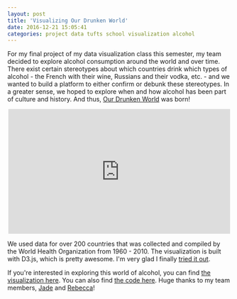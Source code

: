 ```yaml
---
layout: post
title: 'Visualizing Our Drunken World'
date: 2016-12-21 15:05:41
categories: project data tufts school visualization alcohol
---
```


For my final project of my data visualization class this semester, my team decided to explore alcohol consumption around the world and over time. There exist certain stereotypes about which countries drink which types of alcohol - the French with their wine, Russians and their vodka, etc. - and we wanted to build a platform to either confirm or debunk these stereotypes. In a greater sense, we hoped to explore when and how alcohol has been part of culture and history. And thus, [Our Drunken World](https://jadeyychan.github.io/DrunkenWorld/) was born!

<div style="margin: auto; text-align: center; margin-bottom: 8px;">
    <iframe width="500" height="281" src="https://www.youtube.com/embed/O-eeiWZ7WRY" frameborder="0" allowfullscreen></iframe>
</div>

We used data for over 200 countries that was collected and compiled by the World Health Organization from 1960 - 2010. The visualization is built with D3.js, which is pretty awesome. I'm very glad I finally [tried it out](/2016/09/28/random-d3-fun.html).

If you're interested in exploring this world of alcohol, you can find [the visualization here](https://jadeyychan.github.io/DrunkenWorld/). You can also find [the code here](https://github.com/jadeyychan/DrunkenWorld). Huge thanks to my team members, [Jade](https://jadeyychan.github.io/) and [Rebecca](https://github.com/rlrlarson)!




